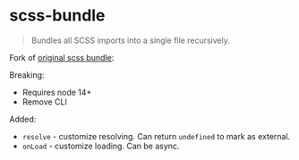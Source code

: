 # scss-bundle

> Bundles all SCSS imports into a single file recursively.


Fork of [original scss bundle](https://github.com/reactway/scss-bundle):

Breaking:

- Requires node 14+
- Remove CLI

Added:

- `resolve` - customize resolving. Can return `undefined` to mark as external.
- `onLoad` - customize loading. Can be async.
